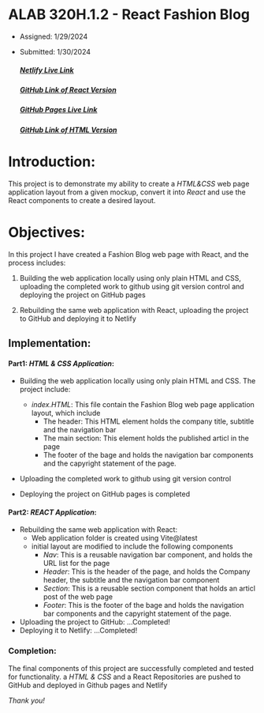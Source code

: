 # ALAB 320H.1.2 - React Fashion Blog


- Assigned: 1/29/2024

- Submitted: 1/30/2024

    ##### [Netlify Live Link](https://inquisitive-cassata-704276.netlify.app/)

    ##### [GitHub Link of React Version](https://github.com/HichamBenkada/React_FashionBlog.git)

    ##### [GitHub Pages Live Link](https://hichambenkada.github.io/HTML-CSS_FashionPage/)

    ##### [GitHub Link of HTML Version](https://github.com/HichamBenkada/HTML-CSS_FashionPage.git)

# Introduction:

This project is to demonstrate my ability to create a _HTML&CSS_  web page application layout from a given mockup, convert it into _React_ and use the React components to create a desired layout.

# Objectives:

In this project I have created a Fashion Blog web page with React, and the process includes:

1. Building the web application locally using only plain HTML and CSS, uploading the completed work to github using git version control and deploying the project on GitHub pages

2. Rebuilding the same web application with React, uploading the project to GitHub and deploying it to Netlify

## Implementation:

#### Part1: _HTML & CSS Application_:

 - Building the web application locally using only plain HTML and CSS. The project include:
    - _index.HTML_: This file contain the Fashion Blog web page application layout, which include
        - The header: This HTML element holds the company title, subtitle and the navigation bar
        - The main section: This element holds the published articl in the page 
        - The footer of the bage and holds the navigation bar components and the capyright statement of the page.
 
 - Uploading the completed work to github using git version control
 
 - Deploying the project on GitHub pages is completed


#### Part2: _REACT Application_:

- Rebuilding the same web application with React:
    - Web application folder is created using Vite@latest
    - initial layout are modified to include the following components
        - _Nav_: This is a reusable navigation bar component, and holds the URL list for the page
        - _Header_: This is the header of the page, and holds the Company header, the subtitle and the navigation bar component
        - _Section_: This is a reusable section component that holds an articl post of the web page 
        - _Footer_: This is the footer of the bage and holds the navigation bar components and the capyright statement of the page.
- Uploading the project to GitHub: ...Completed! 
- Deploying it to Netlify: ...Completed!


### Completion:
The final components of this project are successfully completed and tested for functionality. a _HTML & CSS_ and a React Repositories are pushed to GitHub and deployed in Github pages and Netlify

_Thank you!_ 